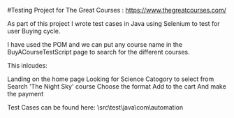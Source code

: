 #Testing Project for The Great Courses : https://www.thegreatcourses.com/


As part of this project I wrote test cases in Java using Selenium to test for user Buying cycle.

I have used the POM and we can put any course name in the BuyACourseTestScript page to search for the different courses.

This inlcudes:

Landing on the home page
Looking for Science Catogory to select from
Search 'The Night Sky' course
Choose the format 
Add to the cart
And make the payment

Test Cases can be found here:
\src\test\java\com\automation


